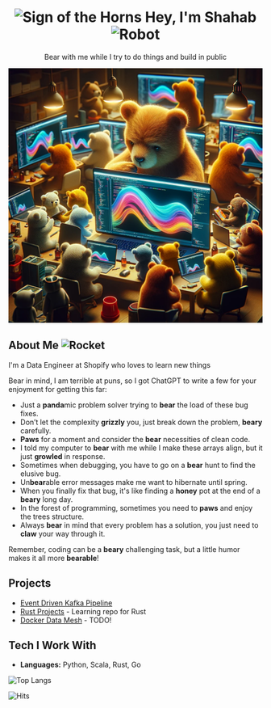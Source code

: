 <h1 align=center><img src="https://raw.githubusercontent.com/Tarikul-Islam-Anik/Animated-Fluent-Emojis/master/Emojis/Hand%20gestures/Sign%20of%20the%20Horns.png" alt="Sign of the Horns" width="25" height="25" /> Hey, I'm Shahab <img src="https://raw.githubusercontent.com/Tarikul-Islam-Anik/Animated-Fluent-Emojis/master/Emojis/Smilies/Robot.png" alt="Robot" width="25" height="25" /></h1>

<p align=center>Bear with me while I try to do things and build in public</p>

<p align=center>
  <img src="coding_bears.webp" alt="Coding Bears" />  
</p>


## About Me <img src="https://raw.githubusercontent.com/Tarikul-Islam-Anik/Telegram-Animated-Emojis/main/Travel%20and%20Places/Rocket.webp" alt="Rocket" width="25" height="25" />

I'm a Data Engineer at Shopify who loves to learn new things

Bear in mind, I am terrible at puns, so I got ChatGPT to write a few for your enjoyment for getting this far:

- Just a **panda**mic problem solver trying to **bear** the load of these bug fixes.
- Don’t let the complexity **grizzly** you, just break down the problem, **beary** carefully.
- **Paws** for a moment and consider the **bear** necessities of clean code.
- I told my computer to **bear** with me while I make these arrays align, but it just **growled** in response.
- Sometimes when debugging, you have to go on a **bear** hunt to find the elusive bug.
- Un**bear**able error messages make me want to hibernate until spring.
- When you finally fix that bug, it's like finding a **honey** pot at the end of a **beary** long day.
- In the forest of programming, sometimes you need to **paws** and enjoy the trees structure.
- Always **bear** in mind that every problem has a solution, you just need to **claw** your way through it.

Remember, coding can be a **beary** challenging task, but a little humor makes it all more **bearable**!

## Projects

- [Event Driven Kafka Pipeline](https://github.com/shahaba/event-driven-kafka-pipeline)
- [Rust Projects](https://github.com/shahaba/rust-projects) - Learning repo for Rust
- [Docker Data Mesh](https://github.com/shahaba/docker-data-mesh) - TODO!


## Tech I Work With

- **Languages:** Python, Scala, Rust, Go

![Top Langs](https://github-readme-stats.vercel.app/api/top-langs/?username=shahaba&layout=compact)

![Hits](https://hits-app.vercel.app/hits?url=https://github.com/shahaba)
